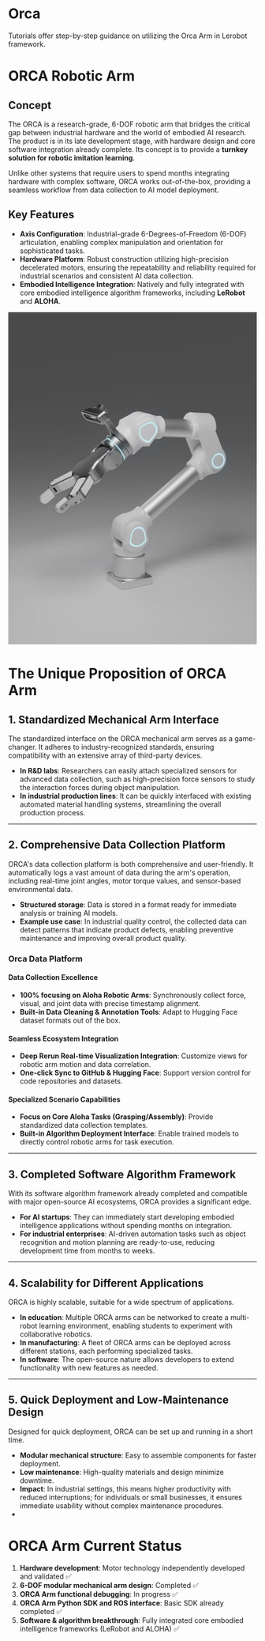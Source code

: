 # Orca
Tutorials offer step-by-step guidance on utilizing the Orca Arm in Lerobot framework.

# ORCA Robotic Arm

## Concept
The ORCA is a research-grade, 6-DOF robotic arm that bridges the critical gap between industrial hardware and the world of embodied AI research. The product is in its late development stage, with hardware design and core software integration already complete. Its concept is to provide a **turnkey solution for robotic imitation learning**.  

Unlike other systems that require users to spend months integrating hardware with complex software, ORCA works out-of-the-box, providing a seamless workflow from data collection to AI model deployment.

## Key Features
- **Axis Configuration**: Industrial-grade 6-Degrees-of-Freedom (6-DOF) articulation, enabling complex manipulation and orientation for sophisticated tasks.  
- **Hardware Platform**: Robust construction utilizing high-precision decelerated motors, ensuring the repeatability and reliability required for industrial scenarios and consistent AI data collection.  
- **Embodied Intelligence Integration**: Natively and fully integrated with core embodied intelligence algorithm frameworks, including **LeRobot** and **ALOHA**.  


![Demo](./assets/orca.png)


# The Unique Proposition of ORCA Arm

## 1. Standardized Mechanical Arm Interface
The standardized interface on the ORCA mechanical arm serves as a game-changer. It adheres to industry-recognized standards, ensuring compatibility with an extensive array of third-party devices.  

- **In R&D labs**: Researchers can easily attach specialized sensors for advanced data collection, such as high-precision force sensors to study the interaction forces during object manipulation.  
- **In industrial production lines**: It can be quickly interfaced with existing automated material handling systems, streamlining the overall production process.

---

## 2. Comprehensive Data Collection Platform
ORCA's data collection platform is both comprehensive and user-friendly. It automatically logs a vast amount of data during the arm's operation, including real-time joint angles, motor torque values, and sensor-based environmental data.  

- **Structured storage**: Data is stored in a format ready for immediate analysis or training AI models.  
- **Example use case**: In industrial quality control, the collected data can detect patterns that indicate product defects, enabling preventive maintenance and improving overall product quality.

### Orca Data Platform  

#### Data Collection Excellence  
- **100% focusing on Aloha Robotic Arms**: Synchronously collect force, visual, and joint data with precise timestamp alignment.  
- **Built-in Data Cleaning & Annotation Tools**: Adapt to Hugging Face dataset formats out of the box.  

#### Seamless Ecosystem Integration  
- **Deep Rerun Real-time Visualization Integration**: Customize views for robotic arm motion and data correlation.  
- **One-click Sync to GitHub & Hugging Face**: Support version control for code repositories and datasets.  

#### Specialized Scenario Capabilities  
- **Focus on Core Aloha Tasks (Grasping/Assembly)**: Provide standardized data collection templates.  
- **Built-in Algorithm Deployment Interface**: Enable trained models to directly control robotic arms for task execution.


---

## 3. Completed Software Algorithm Framework
With its software algorithm framework already completed and compatible with major open-source AI ecosystems, ORCA provides a significant edge.  

- **For AI startups**: They can immediately start developing embodied intelligence applications without spending months on integration.  
- **For industrial enterprises**: AI-driven automation tasks such as object recognition and motion planning are ready-to-use, reducing development time from months to weeks.

---

## 4. Scalability for Different Applications
ORCA is highly scalable, suitable for a wide spectrum of applications.  

- **In education**: Multiple ORCA arms can be networked to create a multi-robot learning environment, enabling students to experiment with collaborative robotics.  
- **In manufacturing**: A fleet of ORCA arms can be deployed across different stations, each performing specialized tasks.  
- **In software**: The open-source nature allows developers to extend functionality with new features as needed.

---

## 5. Quick Deployment and Low-Maintenance Design
Designed for quick deployment, ORCA can be set up and running in a short time.  

- **Modular mechanical structure**: Easy to assemble components for faster deployment.  
- **Low maintenance**: High-quality materials and design minimize downtime.  
- **Impact**: In industrial settings, this means higher productivity with reduced interruptions; for individuals or small businesses, it ensures immediate usability without complex maintenance procedures.
- 

# ORCA Arm Current Status

1. **Hardware development**: Motor technology independently developed and validated ✅  
2. **6-DOF modular mechanical arm design**: Completed ✅  
3. **ORCA Arm functional debugging**: In progress ✅  
4. **ORCA Arm Python SDK and ROS interface**: Basic SDK already completed ✅  
5. **Software & algorithm breakthrough**: Fully integrated core embodied intelligence frameworks (LeRobot and ALOHA) ✅

